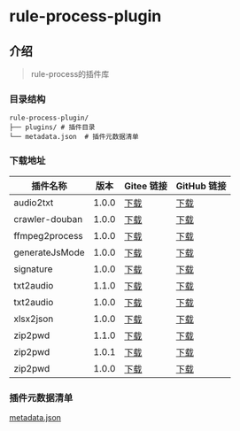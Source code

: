 # rule-process-plugin

## 介绍
> rule-process的插件库

### 目录结构
```
rule-process-plugin/
├── plugins/ # 插件目录
└── metadata.json  # 插件元数据清单
```
### 下载地址
<!-- PLUGIN_LIST_START -->
| 插件名称 | 版本 | Gitee 链接 | GitHub 链接 |
|----------|------|------------|-------------|
| audio2txt | 1.0.0 | [下载](https://gitee.com/Geoffwo/rule-process-plugin/raw/master/plugins/audio2txt/1.0.0.js) | [下载](https://raw.githubusercontent.com/Geoffwo/rule-process-plugin/master/plugins/audio2txt/1.0.0.js) |
| crawler-douban | 1.0.0 | [下载](https://gitee.com/Geoffwo/rule-process-plugin/raw/master/plugins/crawler-douban/1.0.0.js) | [下载](https://raw.githubusercontent.com/Geoffwo/rule-process-plugin/master/plugins/crawler-douban/1.0.0.js) |
| ffmpeg2process | 1.0.0 | [下载](https://gitee.com/Geoffwo/rule-process-plugin/raw/master/plugins/ffmpeg2process/1.0.0.js) | [下载](https://raw.githubusercontent.com/Geoffwo/rule-process-plugin/master/plugins/ffmpeg2process/1.0.0.js) |
| generateJsMode | 1.0.0 | [下载](https://gitee.com/Geoffwo/rule-process-plugin/raw/master/plugins/generateJsMode/1.0.0.js) | [下载](https://raw.githubusercontent.com/Geoffwo/rule-process-plugin/master/plugins/generateJsMode/1.0.0.js) |
| signature | 1.0.0 | [下载](https://gitee.com/Geoffwo/rule-process-plugin/raw/master/plugins/signature/1.0.0.js) | [下载](https://raw.githubusercontent.com/Geoffwo/rule-process-plugin/master/plugins/signature/1.0.0.js) |
| txt2audio | 1.1.0 | [下载](https://gitee.com/Geoffwo/rule-process-plugin/raw/master/plugins/txt2audio/1.1.0.js) | [下载](https://raw.githubusercontent.com/Geoffwo/rule-process-plugin/master/plugins/txt2audio/1.1.0.js) |
| txt2audio | 1.0.0 | [下载](https://gitee.com/Geoffwo/rule-process-plugin/raw/master/plugins/txt2audio/1.0.0.js) | [下载](https://raw.githubusercontent.com/Geoffwo/rule-process-plugin/master/plugins/txt2audio/1.0.0.js) |
| xlsx2json | 1.0.0 | [下载](https://gitee.com/Geoffwo/rule-process-plugin/raw/master/plugins/xlsx2json/1.0.0.js) | [下载](https://raw.githubusercontent.com/Geoffwo/rule-process-plugin/master/plugins/xlsx2json/1.0.0.js) |
| zip2pwd | 1.1.0 | [下载](https://gitee.com/Geoffwo/rule-process-plugin/raw/master/plugins/zip2pwd/1.1.0.js) | [下载](https://raw.githubusercontent.com/Geoffwo/rule-process-plugin/master/plugins/zip2pwd/1.1.0.js) |
| zip2pwd | 1.0.1 | [下载](https://gitee.com/Geoffwo/rule-process-plugin/raw/master/plugins/zip2pwd/1.0.1.js) | [下载](https://raw.githubusercontent.com/Geoffwo/rule-process-plugin/master/plugins/zip2pwd/1.0.1.js) |
| zip2pwd | 1.0.0 | [下载](https://gitee.com/Geoffwo/rule-process-plugin/raw/master/plugins/zip2pwd/1.0.0.js) | [下载](https://raw.githubusercontent.com/Geoffwo/rule-process-plugin/master/plugins/zip2pwd/1.0.0.js) |

<!-- PLUGIN_LIST_END -->

### 插件元数据清单
[metadata.json](metadata.json)